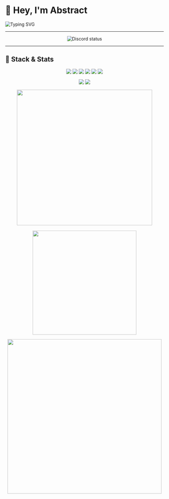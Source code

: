 # 👋 Hey, I'm Abstract  
![Typing SVG](https://readme-typing-svg.herokuapp.com?font=Fira+Code&size=24&duration=3000&pause=800&color=000000&center=true&vCenter=true&width=435&lines=I+build+frontend+experiences)

---


<p align="center">
  <img src="https://dsc-readme.tsuni.dev/api/user/699353540585586759?theme=nitroDark&primaryColor=E1FF00&accentColor=EEFF00&width=512" alt="Discord status" />
</p>

---

## 🧠 Stack & Stats  
<p align="center">
  <img src="https://img.shields.io/badge/TypeScript-grey?style=flat&logo=TypeScript" />
  <img src="https://img.shields.io/badge/Next.js-grey?style=flat&logo=Next.js" />
  <img src="https://img.shields.io/badge/TailwindCSS-grey?style=flat&logo=TailwindCSS" />
  <img src="https://img.shields.io/badge/Vite-grey?style=flat&logo=Vite" />
  <img src="https://img.shields.io/badge/Electron-grey?style=flat&logo=Electron" />
  <img src="https://img.shields.io/badge/Tauri-grey?style=flat&logo=Tauri" />
</p>

<p align="center">
  <img src="https://komarev.com/ghpvc/?username=absrtc&label=Profile%20views&color=157fec&style=flat" />
  <img src="https://wakatime.com/badge/user/5d94cee4-0f58-46bb-a593-b5e5e1bcc61a.svg" />
</p>

<p align="center">
  <img src="https://github-readme-stats.vercel.app/api?username=absrtc&show_icons=true&theme=dark&hide_border=true&title_color=58A6FF&icon_color=F8D866" width="430px" />
  <br /><br />
  <img src="https://github-readme-stats.vercel.app/api/top-langs/?username=absrtc&layout=compact&theme=highcontrast&hide_border=true" width="330px" />
</p>

<p align="center">
  <img src="https://streak-stats.demolab.com?user=absrtc&theme=dark&hide_border=true" width="490px" />
</p>


